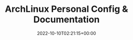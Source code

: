 ---
# url: /
type : "docs"
weight: 50
title: "ArchLinux Personal Config & Documentation"
icon: menu_book
lead: ""
description: This guide provides a step-by-step walkthrough for installing and configuring Arch Linux with Hyprland, covering the installation process, Hyprland configuration, efficient window management, theming, and essential applications. Although these instructions are tailored for my Asus A15 FA507NV, they are broadly applicable to various hardware configurations, serving as both a personal reference and a resource for anyone looking to replicate the setup and create a powerful, customized Arch Linux environment."
date: 2022-10-10T02:21:15+00:00
lastmod: 2022-10-10T02:21:15+00:00
draft: false
images: []
---